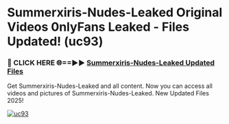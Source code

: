 # Summerxiris-Nudes-Leaked Original Videos 0nlyFans Leaked - Files Updated! (uc93)

<h3>🔴 CLICK HERE 🌐==►► <a href="https://tinyurl.com/yrmya6cz" rel="nofollow">Summerxiris-Nudes-Leaked Updated Files</a></h3>

Get Summerxiris-Nudes-Leaked and all content. Now you can access all videos and pictures of Summerxiris-Nudes-Leaked. New Updated Files 2025!

[![uc93](https://i.imgur.com/FMdXYCs.gif)](https://tinyurl.com/yrmya6cz)
